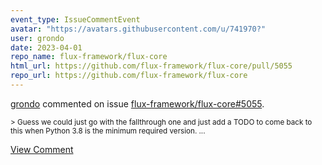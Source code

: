 ```yaml
---
event_type: IssueCommentEvent
avatar: "https://avatars.githubusercontent.com/u/741970?"
user: grondo
date: 2023-04-01
repo_name: flux-framework/flux-core
html_url: https://github.com/flux-framework/flux-core/pull/5055
repo_url: https://github.com/flux-framework/flux-core
---
```


<a href='https://github.com/grondo' target='_blank'>grondo</a> commented on issue <a href='https://github.com/flux-framework/flux-core/pull/5055' target='_blank'>flux-framework/flux-core#5055</a>.

<small>> Guess we could just go with the fallthrough one and just add a TODO to come back to this when Python 3.8 is the minimum required version....</small>

<a href='https://github.com/flux-framework/flux-core/pull/5055' target='_blank'>View Comment</a>